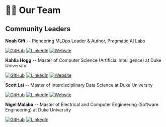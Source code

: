 # 🧑‍🍳 Our Team

## Community Leaders

**Noah Gift** -- Pioneering MLOps Leader & Author, Pragmatic AI Labs

[![GitHub](https://img.shields.io/badge/github-%23121011.svg?style=for-the-badge&logo=github&logoColor=white)](https://github.com/noahgift)
[![LinkedIn](https://img.shields.io/badge/LinkedIn-0077B5?style=for-the-badge&logo=linkedin&logoColor=white)](https://www.linkedin.com/in/noahgift/)
[![Website](https://img.shields.io/badge/Website-DC143C?style=for-the-badge&logo=medium&logoColor=white)](https://noahgift.com/)

**Kahlia Hogg** -- Master of Computer Science (Artificial Intelligence) at Duke University

[![GitHub](https://img.shields.io/badge/github-%23121011.svg?style=for-the-badge&logo=github&logoColor=white)](https://github.com/athletedecoded)
[![LinkedIn](https://img.shields.io/badge/LinkedIn-0077B5?style=for-the-badge&logo=linkedin&logoColor=white)](https://www.linkedin.com/in/kahliahogg/)
[![Website](https://img.shields.io/badge/Website-DC143C?style=for-the-badge&logo=medium&logoColor=white)](https://athletedecoded.com/)

**Scott Lai** -- Master of Interdisciplinary Data Science at Duke University

[![GitHub](https://img.shields.io/badge/github-%23121011.svg?style=for-the-badge&logo=github&logoColor=white)](https://github.com/ScottLL)
[![LinkedIn](https://img.shields.io/badge/LinkedIn-0077B5?style=for-the-badge&logo=linkedin&logoColor=white)](https://www.linkedin.com/in/scottlaiq/)
[![Website](https://img.shields.io/badge/Website-DC143C?style=for-the-badge&logo=medium&logoColor=white)](https://scottlai.me)

**Nigel Malaba** -- Master of Electrical and Computer Engineering (Software Engineering) at Duke University

[![GitHub](https://img.shields.io/badge/github-%23121011.svg?style=for-the-badge&logo=github&logoColor=white)](https://github.com/nigelmalaba1)
[![LinkedIn](https://img.shields.io/badge/LinkedIn-0077B5?style=for-the-badge&logo=linkedin&logoColor=white)](https://www.linkedin.com/in/nigelmalaba/)

